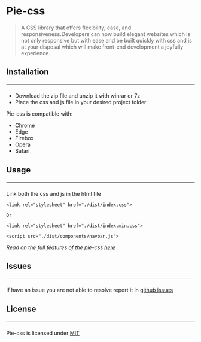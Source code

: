 # Pie-css

> A CSS library that offers flexibility, ease, and responsiveness.Developers can now build elegant websites which is not only responsive but with ease and be built quickly with css and js at your disposal which will make front-end development a joyfully experience.

## Installation <hr>

<ul>
    <li>Download the zip file  and unzip it with winrar or 7z</li>
    <li>Place the css and js file in your desired project folder</li>
</ul>

Pie-css is compatible with:

<ul>
<li>Chrome</li>

<li>Edge</li>

<li>Firebox</li>

<li>Opera</li>

<li>Safari</li>
</ul>

## Usage <hr>

Link both the css and js in the html file

```
<link rel="stylesheet" href="./dist/index.css">

Or

<link rel="stylesheet" href="./dist/index.min.css">
```

```
<script src="./dist/components/navbar.js">
```

_Read on the full features of the pie-css [here]()_

## Issues <hr>

If have an issue you are not able to resolve report it in [github issues]()

## License <hr>

Pie-css is licensed under [MIT](./LICENSE)
